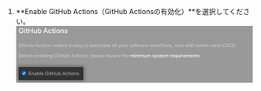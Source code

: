 1. **Enable GitHub Actions（GitHub Actionsの有効化）**を選択してください。 ![GitHub Actionsを有効化するチェックボックス](/assets/images/enterprise/management-console/enable-github-actions.png)